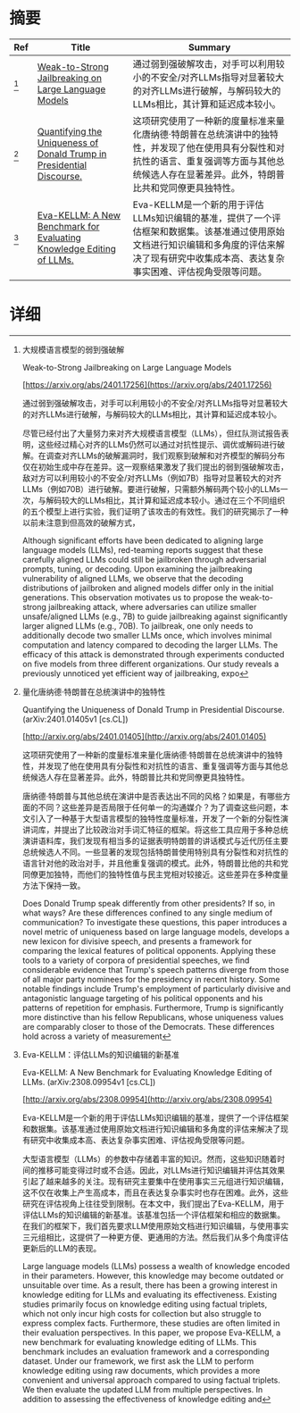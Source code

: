 # 摘要

| Ref | Title | Summary |
| --- | --- | --- |
| [^1] | [Weak-to-Strong Jailbreaking on Large Language Models](https://arxiv.org/abs/2401.17256) | 通过弱到强破解攻击，对手可以利用较小的不安全/对齐LLMs指导对显著较大的对齐LLMs进行破解，与解码较大的LLMs相比，其计算和延迟成本较小。 |
| [^2] | [Quantifying the Uniqueness of Donald Trump in Presidential Discourse.](http://arxiv.org/abs/2401.01405) | 这项研究使用了一种新的度量标准来量化唐纳德·特朗普在总统演讲中的独特性，并发现了他在使用具有分裂性和对抗性的语言、重复强调等方面与其他总统候选人存在显著差异。此外，特朗普比共和党同僚更具独特性。 |
| [^3] | [Eva-KELLM: A New Benchmark for Evaluating Knowledge Editing of LLMs.](http://arxiv.org/abs/2308.09954) | Eva-KELLM是一个新的用于评估LLMs知识编辑的基准，提供了一个评估框架和数据集。该基准通过使用原始文档进行知识编辑和多角度的评估来解决了现有研究中收集成本高、表达复杂事实困难、评估视角受限等问题。 |

# 详细

[^1]: 大规模语言模型的弱到强破解

    Weak-to-Strong Jailbreaking on Large Language Models

    [https://arxiv.org/abs/2401.17256](https://arxiv.org/abs/2401.17256)

    通过弱到强破解攻击，对手可以利用较小的不安全/对齐LLMs指导对显著较大的对齐LLMs进行破解，与解码较大的LLMs相比，其计算和延迟成本较小。

    

    尽管已经付出了大量努力来对齐大规模语言模型（LLMs），但红队测试报告表明，这些经过精心对齐的LLMs仍然可以通过对抗性提示、调优或解码进行破解。在调查对齐LLMs的破解漏洞时，我们观察到破解和对齐模型的解码分布仅在初始生成中存在差异。这一观察结果激发了我们提出的弱到强破解攻击，敌对方可以利用较小的不安全/对齐LLMs（例如7B）指导对显著较大的对齐LLMs（例如70B）进行破解。要进行破解，只需额外解码两个较小的LLMs一次，与解码较大的LLMs相比，其计算和延迟成本较小。通过在三个不同组织的五个模型上进行实验，我们证明了该攻击的有效性。我们的研究揭示了一种以前未注意到但高效的破解方式，

    Although significant efforts have been dedicated to aligning large language models (LLMs), red-teaming reports suggest that these carefully aligned LLMs could still be jailbroken through adversarial prompts, tuning, or decoding. Upon examining the jailbreaking vulnerability of aligned LLMs, we observe that the decoding distributions of jailbroken and aligned models differ only in the initial generations. This observation motivates us to propose the weak-to-strong jailbreaking attack, where adversaries can utilize smaller unsafe/aligned LLMs (e.g., 7B) to guide jailbreaking against significantly larger aligned LLMs (e.g., 70B). To jailbreak, one only needs to additionally decode two smaller LLMs once, which involves minimal computation and latency compared to decoding the larger LLMs. The efficacy of this attack is demonstrated through experiments conducted on five models from three different organizations. Our study reveals a previously unnoticed yet efficient way of jailbreaking, expo
    
[^2]: 量化唐纳德·特朗普在总统演讲中的独特性

    Quantifying the Uniqueness of Donald Trump in Presidential Discourse. (arXiv:2401.01405v1 [cs.CL])

    [http://arxiv.org/abs/2401.01405](http://arxiv.org/abs/2401.01405)

    这项研究使用了一种新的度量标准来量化唐纳德·特朗普在总统演讲中的独特性，并发现了他在使用具有分裂性和对抗性的语言、重复强调等方面与其他总统候选人存在显著差异。此外，特朗普比共和党同僚更具独特性。

    

    唐纳德·特朗普与其他总统在演讲中是否表达出不同的风格？如果是，有哪些方面的不同？这些差异是否局限于任何单一的沟通媒介？为了调查这些问题，本文引入了一种基于大型语言模型的独特性度量标准，开发了一个新的分裂性演讲词库，并提出了比较政治对手词汇特征的框架。将这些工具应用于多种总统演讲语料库，我们发现有相当多的证据表明特朗普的讲话模式与近代历任主要总统候选人不同。一些显著的发现包括特朗普使用特别具有分裂性和对抗性的语言针对他的政治对手，并且他重复强调的模式。此外，特朗普比他的共和党同僚更加独特，而他们的独特性值与民主党相对较接近。这些差异在多种度量方法下保持一致。

    Does Donald Trump speak differently from other presidents? If so, in what ways? Are these differences confined to any single medium of communication? To investigate these questions, this paper introduces a novel metric of uniqueness based on large language models, develops a new lexicon for divisive speech, and presents a framework for comparing the lexical features of political opponents. Applying these tools to a variety of corpora of presidential speeches, we find considerable evidence that Trump's speech patterns diverge from those of all major party nominees for the presidency in recent history. Some notable findings include Trump's employment of particularly divisive and antagonistic language targeting of his political opponents and his patterns of repetition for emphasis. Furthermore, Trump is significantly more distinctive than his fellow Republicans, whose uniqueness values are comparably closer to those of the Democrats. These differences hold across a variety of measurement 
    
[^3]: Eva-KELLM：评估LLMs的知识编辑的新基准

    Eva-KELLM: A New Benchmark for Evaluating Knowledge Editing of LLMs. (arXiv:2308.09954v1 [cs.CL])

    [http://arxiv.org/abs/2308.09954](http://arxiv.org/abs/2308.09954)

    Eva-KELLM是一个新的用于评估LLMs知识编辑的基准，提供了一个评估框架和数据集。该基准通过使用原始文档进行知识编辑和多角度的评估来解决了现有研究中收集成本高、表达复杂事实困难、评估视角受限等问题。

    

    大型语言模型（LLMs）的参数中存储着丰富的知识。然而，这些知识随着时间的推移可能变得过时或不合适。因此，对LLMs进行知识编辑并评估其效果引起了越来越多的关注。现有研究主要集中在使用事实三元组进行知识编辑，这不仅在收集上产生高成本，而且在表达复杂事实时也存在困难。此外，这些研究在评估视角上往往受到限制。在本文中，我们提出了Eva-KELLM，用于评估LLMs的知识编辑的新基准。该基准包括一个评估框架和相应的数据集。在我们的框架下，我们首先要求LLM使用原始文档进行知识编辑，与使用事实三元组相比，这提供了一种更方便、更通用的方法。然后我们从多个角度评估更新后的LLM的表现。

    Large language models (LLMs) possess a wealth of knowledge encoded in their parameters. However, this knowledge may become outdated or unsuitable over time. As a result, there has been a growing interest in knowledge editing for LLMs and evaluating its effectiveness. Existing studies primarily focus on knowledge editing using factual triplets, which not only incur high costs for collection but also struggle to express complex facts. Furthermore, these studies are often limited in their evaluation perspectives. In this paper, we propose Eva-KELLM, a new benchmark for evaluating knowledge editing of LLMs. This benchmark includes an evaluation framework and a corresponding dataset. Under our framework, we first ask the LLM to perform knowledge editing using raw documents, which provides a more convenient and universal approach compared to using factual triplets. We then evaluate the updated LLM from multiple perspectives. In addition to assessing the effectiveness of knowledge editing and
    

